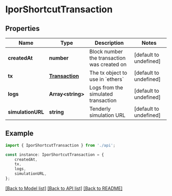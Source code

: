# IporShortcutTransaction


## Properties

Name | Type | Description | Notes
------------ | ------------- | ------------- | -------------
**createdAt** | **number** | Block number the transaction was created on | [default to undefined]
**tx** | [**Transaction**](Transaction.md) | The tx object to use in &#x60;ethers&#x60; | [default to undefined]
**logs** | **Array&lt;string&gt;** | Logs from the simulated transaction | [default to undefined]
**simulationURL** | **string** | Tenderly simulation URL | [default to undefined]

## Example

```typescript
import { IporShortcutTransaction } from './api';

const instance: IporShortcutTransaction = {
    createdAt,
    tx,
    logs,
    simulationURL,
};
```

[[Back to Model list]](../README.md#documentation-for-models) [[Back to API list]](../README.md#documentation-for-api-endpoints) [[Back to README]](../README.md)
